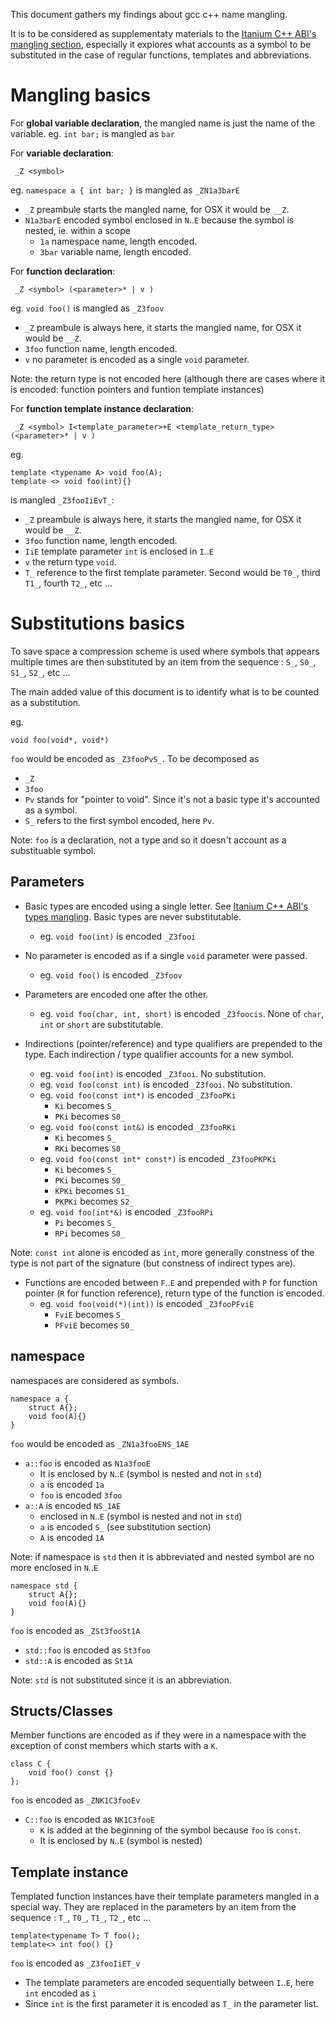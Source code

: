 This document gathers my findings about gcc c++ name mangling.

It is to be considered as supplementaty materials to the [Itanium C++ ABI's mangling section](https://mentorembedded.github.io/cxx-abi/abi.html#mangling), especially it explores what accounts as a symbol to be substituted in the case of regular functions, templates and abbreviations.

# Mangling basics

For **global variable declaration**, the mangled name is just the name of the variable.
eg. `int bar;` is mangled as `bar`

For **variable declaration**:
```
 _Z <symbol>
```
eg. `namespace a { int bar; }` is mangled as `_ZN1a3barE`
- `_Z` preambule starts the mangled name, for OSX it would be `__Z`.
- `N1a3barE` encoded symbol enclosed in `N`..`E` because the symbol is nested, ie. within a scope
  - `1a` namespace name, length encoded.
  - `3bar` variable name, length encoded.

For **function declaration**:
```
 _Z <symbol> (<parameter>* | v )
```

eg. `void foo()` is mangled as `_Z3foov`
- `_Z` preambule is always here, it starts the mangled name, for OSX it would be `__Z`.
- `3foo` function name, length encoded.
- `v` no parameter is encoded as a single `void` parameter.

Note: the return type is not encoded here (although there are cases where it is encoded: function pointers and funtion template instances)

For **function template instance declaration**:
```
 _Z <symbol> I<template_parameter>+E <template_return_type> (<parameter>* | v )
```
eg.
```
template <typename A> void foo(A);
template <> void foo(int){}
```
is mangled `_Z3fooIiEvT_`:
- `_Z` preambule is always here, it starts the mangled name, for OSX it would be `__Z`.
- `3foo` function name, length encoded.
- `IiE` template parameter `int` is enclosed in `I`..`E`
- `v` the return type `void`.
- `T_` reference to the first template parameter. Second would be `T0_`, third `T1_`, fourth `T2_`, etc ...

# Substitutions basics

To save space a compression scheme is used where symbols that appears multiple times are then substituted by an item from the sequence : `S_`, `S0_`, `S1_`, `S2_`, etc ...

The main added value of this document is to identify what is to be counted as a substitution.

eg.
```
void foo(void*, void*)
```
`foo` would be encoded as `_Z3fooPvS_`. To be decomposed as 
- `_Z`
- `3foo`
- `Pv` stands for "pointer to void". Since it's not a basic type it's accounted as a symbol.
- `S_` refers to the first symbol encoded, here `Pv`.

Note: `foo` is a declaration, not a type and so it doesn't account as a substituable symbol.

## Parameters

- Basic types are encoded using a single letter. See [Itanium C++ ABI's types mangling](https://mentorembedded.github.io/cxx-abi/abi.html#mangling-type). Basic types are never substitutable.
  - eg. `void foo(int)` is encoded `_Z3fooi`

- No parameter is encoded as if a single `void` parameter were passed.
  - eg. `void foo()` is encoded `_Z3foov`

- Parameters are encoded one after the other.
  - eg. `void foo(char, int, short)` is encoded `_Z3foocis`. None of `char`, `int` or `short` are substitutable.

- Indirections (pointer/reference) and type qualifiers are prepended to the type. Each indirection / type qualifier accounts for a new symbol.
  - eg. `void foo(int)` is encoded `_Z3fooi`. No substitution.
  - eg. `void foo(const int)` is encoded `_Z3fooi`. No substitution.
  - eg. `void foo(const int*)` is encoded `_Z3fooPKi`
    - `Ki` becomes `S_`
    - `PKi` becomes `S0_`
  - eg. `void foo(const int&)` is encoded `_Z3fooRKi`
    - `Ki` becomes `S_`
    - `RKi` becomes `S0_`
  - eg. `void foo(const int* const*)` is encoded `_Z3fooPKPKi`
    - `Ki` becomes `S_`
    - `PKi` becomes `S0_`
    - `KPKi` becomes `S1_`
    - `PKPKi` becomes `S2_`
  - eg. `void foo(int*&)` is encoded `_Z3fooRPi`
    - `Pi` becomes `S_`
    - `RPi` becomes `S0_`

Note: `const int` alone is encoded as `int`, more generally constness of the type is not part of the signature (but constness of indirect types are).

- Functions are encoded between `F`..`E` and prepended with `P` for function pointer (`R` for function reference), return type of the function is encoded.
  - eg. `void foo(void(*)(int))` is encoded `_Z3fooPFviE`
    - `FviE` becomes `S_`
    - `PFviE` becomes `S0_`

## namespace

namespaces are considered as symbols.

```
namespace a {
	struct A{};
	void foo(A){}
}
```
`foo` would be encoded as `_ZN1a3fooENS_1AE`
- `a::foo` is encoded as `N1a3fooE`
  - It is enclosed by `N`..`E` (symbol is nested and not in `std`)
  - `a` is encoded `1a`
  - `foo` is encoded `3foo`
- `a::A` is encoded `NS_1AE`
  - enclosed in `N`..`E` (symbol is nested and not in `std`)
  - `a` is encoded `S_` (see substitution section)
  - `A` is encoded `1A`

Note: if namespace is `std` then it is abbreviated and nested symbol are no more enclosed in `N`..`E`
```
namespace std {
	struct A{};
	void foo(A){}
}
```
`foo` is encoded as `_ZSt3fooSt1A`
 - `std::foo` is encoded as `St3foo`
 - `std::A` is encoded as `St1A`

Note: `std` is not substituted since it is an abbreviation.

## Structs/Classes

Member functions are encoded as if they were in a namespace with the exception of const members which starts with a `K`.

```
class C {
	void foo() const {}
};
```
`foo` is encoded as `_ZNK1C3fooEv`
 - `C::foo` is encoded as `NK1C3fooE`
   - `K` is added at the beginning of the symbol because `foo` is `const`.
   - It is enclosed by `N`..`E` (symbol is nested)

## Template instance

Templated function instances have their template parameters mangled in a special way.
They are replaced in the parameters by an item from the sequence : `T_`, `T0_`, `T1_`, `T2_`, etc ...

```
template<typename T> T foo();
template<> int foo() {}
```
`foo` is encoded as `_Z3fooIiET_v`
 - The template parameters are encoded sequentially between `I`..`E`, here `int` encoded as `i`
 - Since `int` is the first parameter it is encoded as `T_` in the parameter list.
